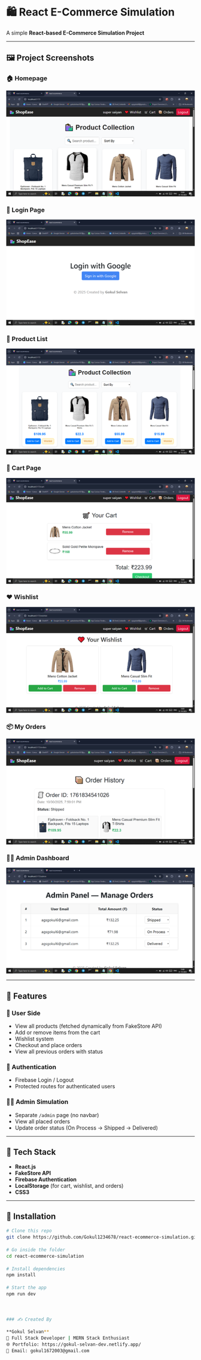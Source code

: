 # 🛍️ React E-Commerce Simulation

A simple **React-based E-Commerce Simulation Project** 

---

## 🖼️ Project Screenshots

### 🏠 Homepage
![Homepage](./images/home1.png)

### 🔐 Login Page
![Login Page](./images/login.png)

### 🛒 Product List
![Product List](./images/home2.png)

### 🧺 Cart Page
![Cart Page](./images/cart.png)

### ❤️ Wishlist
![Wishlist](./images/wishlist.png)

### 📦 My Orders
![My Orders](./images/orders.png)

### 🧑‍💼 Admin Dashboard
![Admin](./images/admin.png)

---

## 🚀 Features

### 🛒 User Side
- View all products (fetched dynamically from FakeStore API)
- Add or remove items from the cart
- Wishlist system
- Checkout and place orders
- View all previous orders with status

### 🔑 Authentication
- Firebase Login / Logout
- Protected routes for authenticated users

### 🧑‍💼 Admin Simulation
- Separate `/admin` page (no navbar)
- View all placed orders
- Update order status (On Process → Shipped → Delivered)

---

## 🧠 Tech Stack
- **React.js**
- **FakeStore API**
- **Firebase Authentication**
- **LocalStorage** (for cart, wishlist, and orders)
- **CSS3**

---

## 🧾 Installation

```bash
# Clone this repo
git clone https://github.com/Gokul1234678/react-ecommerce-simulation.git

# Go inside the folder
cd react-ecommerce-simulation

# Install dependencies
npm install

# Start the app
npm run dev



### ✍️ Created By

**Gokul Selvan**  
💼 Full Stack Developer | MERN Stack Enthusiast  
🌐 Portfolio: https://gokul-selvan-dev.netlify.app/
📧 Email: gokul1672003@gmail.com
